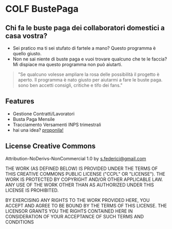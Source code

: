 COLF BustePaga
==============

Chi fa le buste paga dei collaboratori domestici a casa vostra?
---------------------------------------------------------------

 * Sei pratico ma ti sei stufato di fartele a mano? Questo programma &egrave; quello giusto.
 * Non ne sai niente di buste paga e vuoi trovare qualcuno che te le faccia? Mi dispiace ma questo programma non pu&ograve; aiutarti.

> "Se qualcuno volesse ampliare la rosa delle possibilit&agrave; il progetto &egrave; aperto.
Il programma &egrave; nato giusto per aiutarmi a fare le buste paga.
sono ben accetti consigli, critiche e tifo dei fans."



Features
--------

 * Gestione Contratti/Lavoratori
 * Busta Paga Mensile
 * Tracciamento Versamenti INPS trimestrali
 * hai una idea? [proponila!](https://github.com/simone/colf-bustepaga/issues)


License Creative Commons
------------------------
Attribution-NoDerivs-NonCommercial 1.0
by s.federici@gmail.com

THE WORK (AS DEFINED BELOW) IS PROVIDED UNDER THE TERMS OF THIS CREATIVE COMMONS
PUBLIC LICENSE ("CCPL" OR "LICENSE"). THE WORK IS PROTECTED BY COPYRIGHT AND/OR
OTHER APPLICABLE LAW. ANY USE OF THE WORK OTHER THAN AS AUTHORIZED UNDER THIS
LICENSE IS PROHIBITED.

BY EXERCISING ANY RIGHTS TO THE WORK PROVIDED HERE, YOU ACCEPT AND AGREE TO BE
BOUND BY THE TERMS OF THIS LICENSE. THE LICENSOR GRANTS YOU THE RIGHTS CONTAINED
HERE IN CONSIDERATION OF YOUR ACCEPTANCE OF SUCH TERMS AND CONDITIONS

